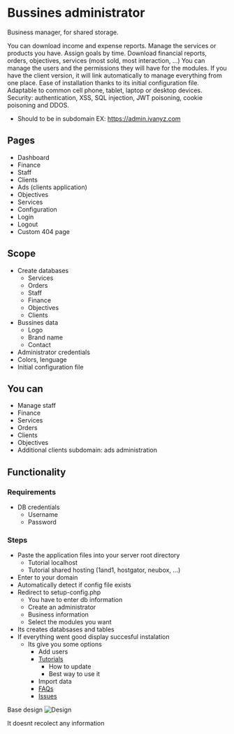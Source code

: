 # Bussines administrator

Business manager, for shared storage.

You can download income and expense reports. Manage the services or products you have. Assign goals by time.
Download financial reports, orders, objectives, services (most sold, most interaction, ...)
You can manage the users and the permissions they will have for the modules.
If you have the client version, it will link automatically to manage everything from one place.
Ease of installation thanks to its initial configuration file.
Adaptable to common cell phone, tablet, laptop or desktop devices.
Security: authentication, XSS, SQL injection, JWT poisoning, cookie poisoning and DDOS.

- Should to be in subdomain EX: <https://admin.ivanyz.com>

## Pages

- Dashboard
- Finance
- Staff
- Clients
- Ads (clients application)
- Objectives
- Services
- Configuration
- Login
- Logout
- Custom 404 page

## Scope

- Create databases
  - Services
  - Orders
  - Staff
  - Finance
  - Objectives
  - Clients
- Bussines data
  - Logo
  - Brand name
  - Contact
- Administrator credentials
- Colors, lenguage
- Initial configuration file

## You can

- Manage staff
- Finance
- Services
- Orders
- Clients
- Objectives
- Additional clients subdomain: ads administration

## Functionality

### Requirements

- DB credentials
  - Username
  - Password

### Steps

- Paste the application files into your server root directory
  - Tutorial localhost
  - Tutorial shared hosting (1and1, hostgator, neubox, ...)
- Enter to your domain
- Automatically detect if config file exists
- Redirect to setup-config.php
  - You have to enter db information
  - Create an administrator
  - Business information
  - Select the modules you want
- Its creates databsases and tables
- If everything went good display succesful instalation
  - Its give you some options
    - Add users
    - [Tutorials](https://github.com/IvanYanez10/business-administrator/wiki)
      - How to update
      - Best way to use it
    - Import data
    - [FAQs](https://github.com/IvanYanez10/business-administrator/wiki)
    - [Issues](https://github.com/IvanYanez10/business-administrator/issues)

Base design
![Design](https://file.comd)

It doesnt recolect any information
